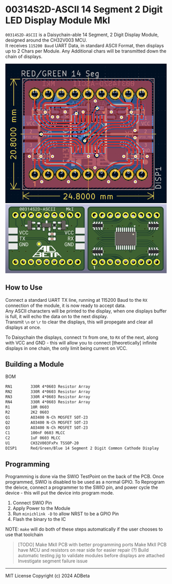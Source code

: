# 00314S2D-ASCII 14 Segment 2 Digit LED Display Module    MkI

`00314S2D-ASCII` is a Daisychain-able 14 Segment, 2 Digit Display Module,
designed around the CH32V003 MCU.  
It receives `115200 Baud` UART Data, in standard ASCII Format, then displays
up to 2 Chars per Module. Any Additional chars will be transmitted down the 
chain of displays.

![PCB CAD](/Images/pcb_cad_drawing.jpg?raw=true)
![PCB 3D](/Images/pcb_cad_3d.jpg?raw=true)

## How to Use
Connect a standard UART TX line, running at 115200 Baud to the
`RX` connection of the module, it is now ready to accept data.  
Any ASCII characters will be printed to the display, when one displays
buffer is full, it will echo the data on to the next display.  
Transmit `\n` or `\r` to clear the displays, this will propegate and 
clear all displays at once.  

To Daisychain the displays, connect `TX` from one, to `RX` of the next,
along with VCC and GND - this will allow you to connect [theoretically]
infinite displays in one chain, the only limit being current on VCC.

## Building a Module
BOM
```
RN1        330R 4*0603 Resistor Array
RN2        330R 4*0603 Resistor Array
RN3        330R 4*0603 Resistor Array
RN4        330R 4*0603 Resistor Array
R1         10R 0603
R2         2K2 0603
Q1         AO3400 N-Ch MOSFET SOT-23
Q2         AO3400 N-Ch MOSFET SOT-23
Q3         AO3400 N-Ch MOSFET SOT-23
C1         100nF 0603 MLCC
C2         1uF 0603 MLCC
U1         CH32V003FxPx TSSOP-20
DISP1      Red/Green/Blue 14 Segment 2 Digit Common Cathode Display
```

## Programming
Programming is done via the SWIO TestPoint on the back of the PCB.
Once programmed, SWIO is disabled to be used as a normal GPIO.
To Reprogram the deivce, connect a programmer to the SWIO pin, and
power cycle the device - this will put the device into program mode.

1) Connect SWIO Pin
2) Apply Power to the Module
3) Run `minichlink -D` to allow NRST to be a GPIO Pin
4) Flash the binary to the IC

NOTE: `make` will do both of these steps automatically if the user 
chooses to use that toolchain

> [TODO]
> Make MkII PCB with better programming ports
> Make MkII PCB have MCU and resistors on rear side for easier repair (?)
> Build automatic testing jig to validate modules before displays are attached
> Investigate segment failure issue

----
MIT License
Copyright (c) 2024 ADBeta
